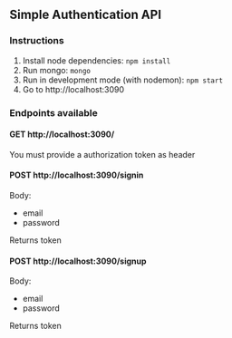 ## Simple Authentication API

### Instructions
1. Install node dependencies: `npm install`
2. Run mongo: `mongo`
3. Run in development mode (with nodemon): `npm start`
4. Go to http://localhost:3090

### Endpoints available 

#### GET http://localhost:3090/
You must provide a authorization token as header

#### POST http://localhost:3090/signin
Body:
- email
- password

Returns token

#### POST http://localhost:3090/signup
Body:
- email
- password

Returns token
